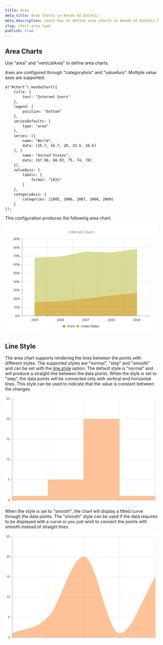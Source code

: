 ```yaml
---
title: Area
meta_title: Area Charts in Kendo UI DataViz
meta_description: Learn how to define area charts in Kendo UI DataViz HTML5 charting widget.
slug: chart-area-type
publish: true
---
```


## Area Charts

Use "area" and "verticalArea" to define area charts.

Axes are configured through "categoryAxis" and "valueAxis". Multiple value axes are supported.

    $("#chart").kendoChart({
        title: {
            text: "Internet Users"
        },
        legend: {
            position: "bottom"
        },
        seriesDefaults: {
            type: "area"
        },
        series: [{
            name: "World",
            data: [15.7, 16.7, 20, 23.5, 26.6]
        }, {
            name: "United States",
            data: [67.96, 68.93, 75, 74, 78]
        }],
        valueAxis: {
            labels: {
                format: "{0}%"
            }
        },
        categoryAxis: {
            categories: [2005, 2006, 2007, 2008, 2009]
        }
    });


This configuration produces the following area chart:

![Area Chart](chart-area.png)

## Line Style

The area chart supports rendering the lines between the points with different styles. The supported styles are "normal", "step" and "smooth" and can be set with the [line.style](/api/dataviz/chart#configuration-series.line.style) option. The default style is "normal" and will produce a straight line between the data points. When the style is set to "step", the data points will be connected only with vertical and horizontal lines. This style can be used to indicate that the value is constant between the changes. 
 
![Step Line Chart](chart-step-area.png)

When the style is set to "smooth", the chart will display a fitted curve through the data points. The "smooth" style can be used if the data requires to be displayed with a curve or you just wish to connect the points with smooth instead of straight lines. 

![Smooth Line Chart](chart-smooth-area.png)